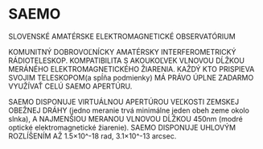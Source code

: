 # SAEMO
SLOVENSKÉ AMATÉRSKE ELEKTROMAGNETICKÉ OBSERVATÓRIUM

KOMUNITNÝ DOBROVOĽNÍCKY AMATÉRSKY INTERFEROMETRICKÝ RÁDIOTELESKOP.
KOMPATIBILITA S AKOUKOĽVEK VLNOVOU DĹŽKOU MERÁNÉHO ELEKTROMAGNETICKÉHO ŽIARENIA.
KAŽDÝ KTO PRISPIEVA SVOJIM TELESKOPOM(a spĺňa podmienky) MÁ PRÁVO ÚPLNE ZADARMO VYUŽÍVAŤ CELÚ SAEMO APERTÚRU.


SAEMO DISPONUJE VIRTUÁLNOU APERTÚROU VEĽKOSTI ZEMSKEJ OBEŽNEJ DRÁHY (jedno meranie trvá minimálne jeden obeh zeme okolo slnka),
A NAJMENŠIOU MERANOU VLNOVOU DĹŽKOU 450nm (modré optické elektromagnetické žiarenie).
SAEMO DISPONUJE UHLOVÝM ROZLÍŠENÍM AŽ 1.5×10^-18 rad, 3.1×10^-13 arcsec.

